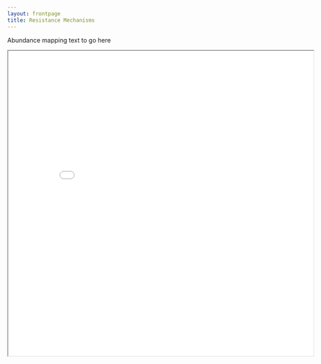 ```yaml
---
layout: frontpage
title: Resistance Mechanisms
---
```


Abundance mapping text to go here


<div class = "leaflet-map">
    <iframe src="Map2/index.html" width="700" height="700"> </iframe>
</div>

